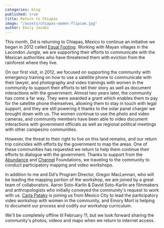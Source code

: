 ```yaml
---
categories: blog
published: true
title: Return to Chiapas
image: "/assets/chiapas-women-flipcam.jpg"
author: Emily Jacobi
---
```


This month, Dd is returning to Chiapas, Mexico to continue an initiative we began in 2012 called [Equal Footing](http://www.digital-democracy.org/ourwork/chiapas/). Working with Mayan villages in the Lacondon Jungle, we are supporting their efforts to communicate with the Mexican authorities who have threatened them with eviction from the rainforest where they live.

On our first visit, in 2012, we focused on supporting the community with emergency training on how to use a satellite phone to communicate with their lawyer, and photography and video trainings with women in the community to support their efforts to tell their story as well as document interactions with the government. Almost two years later, the community has come a far way. They were awarded a grant which enables them to pay for the satellite phone themselves, allowing them to stay in touch with legal support, and they are still powering it thanks to the solar panel charger we brought down with us. The women continue to use the photo and video cameras, and community members have been able to video document interactions with government officials as well as regional political meetings with other campesino communities.

However, the threat to their right to live on this land remains, and our return trip coincides with efforts by the government to map the areas. One of these communities has requested we return to help them continue their efforts to dialogue with the government. Thanks to support from the [Abundance](http://www.abundance.org/) and [Channel](http://www.channelfoundation.org/) Foundations, we traveling to the community to conduct participatory mapping and video workshops.

In addition to me and Dd's Program Director, Gregor MacLennan, who will be leading the mapping portion of the workshop, we are joined by a great team of collaborators. Aaron Soto-Karlin & David Soto-Karlin are filmmakers and anthropologists who initially conveyed the community's request to work with us. [Carla Pataky](http://carlapataky.com/) is joining us from Mexico City to lead the participatory video workshop with women in the community, and Emory Mort is helping to document our process and codify our workshop curriculum.

We'll be completely offline til February 11, but we look forward sharing the community's photos, videos and maps when we return to internet access.
